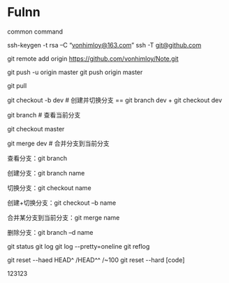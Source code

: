 # Fulnn
common command

ssh-keygen -t rsa –C “vonhimloy@163.com”
ssh -T git@github.com

git remote add origin https://github.com/vonhimloy/Note.git

git push -u origin master
git push origin master

git pull

git checkout -b dev # 创建并切换分支 == git branch dev + git checkout dev

git branch  # 查看当前分支

git checkout master

git merge dev  # 合并分支到当前分支

查看分支：git branch

创建分支：git branch name

切换分支：git checkout name

创建+切换分支：git checkout –b name

合并某分支到当前分支：git merge name

删除分支：git branch –d name

git status
git log
git log --pretty=oneline
git reflog

git reset --haed HEAD^  /HEAD^^   /~100
git reset --hard [code]

123123
